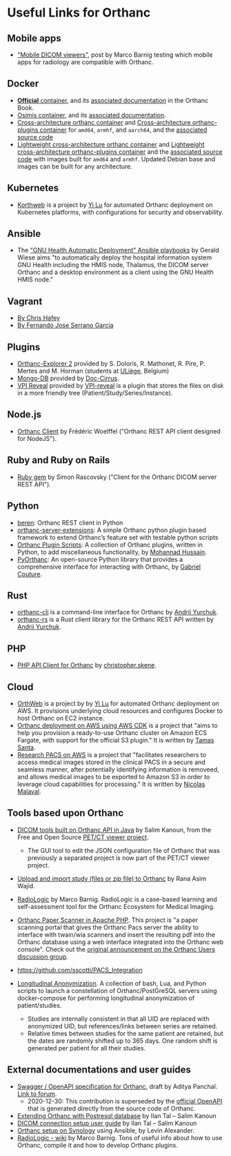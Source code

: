 Useful Links for Orthanc
========================

Mobile apps
-----------

 * ["Mobile DICOM viewers"](http://www.web3.lu/mobile-dicom-viewers/), post by Marco Barnig testing which mobile apps for radiology are compatible with Orthanc.


Docker
------

 * [**Official** container](https://hub.docker.com/u/jodogne/), and its [associated documentation](http://book.orthanc-server.com/users/docker.html) in the Orthanc Book.
 * [Osimis container](https://hub.docker.com/r/osimis/orthanc/), and its [associated documentation](https://osimis.atlassian.net/wiki/spaces/OKB/pages/26738689/How+to+use+osimis+orthanc+Docker+images).
 * [Cross-architecture orthanc container](https://hub.docker.com/r/derekmerck/orthanc/) and [Cross-architecture orthanc-plugins container](https://hub.docker.com/r/derekmerck/orthanc-plugins/) for `amd64`, `armhf`, and `aarch64`, and the [associated source code](https://github.com/derekmerck/docker-orthanc-xarch)
 * [Lightweight cross-architecture orthanc container](https://hub.docker.com/r/scratchcat1/orthanc/) and [Lightweight cross-architecture orthanc-plugins container](https://hub.docker.com/r/scratchcat1/orthanc-plugins/) and the [associated source code](https://github.com/Scratchcat1/OrthancDocker) with images built for `amd64` and `armhf`. Updated Debian base and images can be built for any architecture.
 
Kubernetes
----------

 * [Korthweb](https://github.com/digihunch/korthweb/) is a project by [Yi Lu](https://www.linkedin.com/in/digihunch/) for automated Orthanc deployment on Kubernetes platforms, with configurations for security and observability.

Ansible
-------

 * The ["GNU Health Automatic Deployment" Ansible playbooks](https://gitlab.com/geraldwiese/gnuhealth-automatic-deployment) by Gerald Wiese aims "to automatically deploy the hospital information system GNU Health including the HMIS node, Thalamus, the DICOM server Orthanc and a desktop environment as a client using the GNU Health HMIS node."

Vagrant
-------

 * [By Chris Hafey](https://github.com/chafey/orthanc-vagrant)
 * [By Fernando Jose Serrano Garcia](https://github.com/fernandojsg/vagrant-orthanc)

Plugins
-------

 * [Orthanc-Explorer 2](https://github.com/sdoloris/orthanc-explorer-2) provided by S. Doloris, R. Mathonet, R. Pire, P. Mertes and M. Horman (students at [ULiège](https://uliege.be), Belgium)
 * [Mongo-DB](https://github.com/Doc-Cirrus/orthanc-mongodb) provided by [Doc-Cirrus](https://www.doc-cirrus.com).
 * [VPI Reveal](https://github.com/jodogne/OrthancContributed/tree/master/Plugins/orthancVPIRevealPlugin) provided by [VPI-reveal](http://www.vpireveal.com/) is  a plugin that stores the files on disk in a more friendly tree (Patient/Study/Series/Instance).

Node.js
-------

 * [Orthanc Client](https://github.com/FWoelffel/orthanc-client) by Frédéric Woelffel ("Orthanc REST API client designed for NodeJS").
 
Ruby and Ruby on Rails
----------------------

 * [Ruby gem](https://rubygems.org/gems/orthanc/versions/0.1.0) by Simon Rascovsky ("Client for the Orthanc DICOM server REST API").
 
Python
------
 
 * [beren](https://pypi.org/project/beren/): Orthanc REST client in Python
 * [orthanc-server-extensions](https://github.com/walkIT-nl/orthanc-server-extensions/): A simple Orthanc python plugin based framework to extend Orthanc’s feature set with testable python scripts
 * [Orthanc Plugin Scripts](https://github.com/mohannadhussain/orthanc-plugin-scripts): A collection of Orthanc plugins, written in Python, to add miscellaneous functionality, by [Mohannad Hussain](https://www.linkedin.com/in/mohannadhussain/).
 * [PyOrthanc](https://github.com/gacou54/pyorthanc): An open-source Python library that provides a comprehensive interface for interacting with Orthanc, by [Gabriel Couture](https://github.com/gacou54/).

Rust
----

 * [orthanc-cli](https://github.com/Ch00k/orthanc-cli) is a command-line interface for Orthanc by [Andrii Yurchuk](https://groups.google.com/g/orthanc-users/c/dfIV8IKLJNg/m/eQBGSEGACgAJ).
 * [orthanc-rs](https://github.com/Ch00k/orthanc-rs) is a Rust client library for the Orthanc REST API written by [Andrii Yurchuk](https://groups.google.com/g/orthanc-users/c/dfIV8IKLJNg/m/eQBGSEGACgAJ).

PHP
---

 * [PHP API Client for Orthanc](https://github.com/aurabx/orthancphp) by [christopher.skene](https://discourse.orthanc-server.org/t/php-client-library/5249).

Cloud
-----

 * [OrthWeb](https://github.com/digihunch/orthweb/) is a project by by [Yi Lu](https://www.linkedin.com/in/digihunch/) for automated Orthanc deployment on AWS. It  provisions underlying cloud resources and configures Docker to host Orthanc on EC2 instance.
 * [Orthanc deployment on AWS using AWS CDK](https://github.com/aws-samples/orthanc-cdk-deployment) is a project that "aims to help you provision a ready-to-use Orthanc cluster on Amazon ECS Fargate, with support for the official S3 plugin." It is written by [Tamas Santa](https://groups.google.com/g/orthanc-users/c/kpWCpplqI00/).
 * [Research PACS on AWS](https://github.com/aws-samples/research-pacs-on-aws) is a project that "facilitates researchers to access medical images stored in the clinical PACS in a secure and seamless manner, after potentially identifying information is removeed, and allows medical images to be exported to Amazon S3 in order to leverage cloud capabilities for processing." It is written by [Nicolas Malaval](https://groups.google.com/g/orthanc-users/c/WqcbI8yGDSs/).


Tools based upon Orthanc
------------------------

 * [DICOM tools built on Orthanc API in Java](https://github.com/salimkanoun/Orthanc_Tools)
   by Salim Kanoun, from the Free and Open Source
   [PET/CT viewer project](http://petctviewer.org/).
 
   * The GUI tool to edit the JSON configuration file of Orthanc that
     was previously a separated project is now part of the PET/CT
     viewer project.
 
 * [Upload and import study (files or zip file) to Orthanc](https://groups.google.com/forum/#!msg/orthanc-users/LHL4bsLDYP8/w2_iDtwhEgAJ;context-place=topic/orthanc-users/wwCII2uZDcQ)
   by Rana Asim Wajid.

 * [RadioLogic](https://github.com/mbarnig/RadioLogic) by Marco Barnig.  RadioLogic is a case-based learning and self-assessment tool for the Orthanc Ecosystem for Medical Imaging.
 
 * [Orthanc Paper Scanner in Apache PHP](https://sourceforge.net/projects/orthanc-paperscanner-apachephp/). This project is "a paper scanning portal that gives the Orthanc Pacs server the ability to interface with twain/wia scanners and insert the resulting pdf into the Orthanc database using a web interface integrated into the Orthanc web console". Check out the [original announcement on the Orthanc Users discussion group](https://groups.google.com/forum/?utm_medium=email&utm_source=footer#!msg/orthanc-users/k0CQ1f5eu84/z98izDJ8AQAJ).

 * https://github.com/sscotti/PACS_Integration

 * [Longitudinal Anonymization](https://github.com/HDVUCAIR/OrthancContribution).  A collection of bash, Lua, and Python scripts to launch a constellation of Orthanc/PostGreSQL servers using docker-compose for performing longitudinal anonymization of patient/studies.
   * Studies are internally consistent in that all UID are replaced with anonymized UID, but references/links between series are retained.
   * Relative times between studies for the same patient are retained, but the dates are randomly shifted up to 365 days.  One random shift is generated per patient for all their studies.

External documentations and user guides
---------------------------------------
   
 * [Swagger / OpenAPI specification for Orthanc](https://github.com/bastula/swagger-orthanc), draft by Aditya Panchal. [Link to forum](https://groups.google.com/d/msg/orthanc-users/y1t3XIc7aIc/AF-vy6cdEgAJ).
   * 2020-12-30: This contribution is superseded by the [official OpenAPI](https://api.orthanc-server.com/) that is generated directly from the source code of Orthanc.
 * [Extending Orthanc with Postresql database](http://petctviewer.org/images/Extending_Orthanc_with%20_PostgreDB.pdf) by Ilan Tal – Salim Kanoun
 * [DICOM connection setup user guide](http://www.petctviewer.org/images/QuickSetupGuide_Networking_DICOM.pdf) by Ilan Tal – Salim Kanoun
 * [Orthanc setup on Synology](https://github.com/levinalex/orthanc-synology-ansible-example) using Ansible, by Levin Alexander.
 * [RadioLogic - wiki](https://github.com/mbarnig/RadioLogic/wiki) by Marco Barnig.  Tons of useful info about how to use Orthanc, compile it and how to develop Orthanc plugins.
